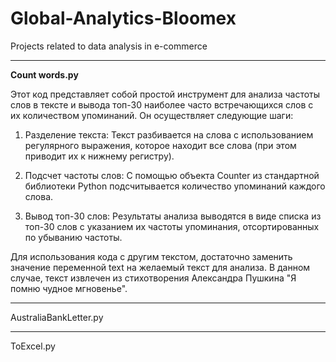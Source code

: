 # Global-Analytics-Bloomex
Projects related to data analysis in e-commerce
***
**Count words.py** 

Этот код представляет собой простой инструмент для анализа частоты слов в тексте и вывода топ-30 наиболее часто встречающихся слов с их количеством упоминаний. Он осуществляет следующие шаги:

1. Разделение текста: Текст разбивается на слова с использованием регулярного выражения, которое находит все слова (при этом приводит их к нижнему регистру).

2. Подсчет частоты слов: С помощью объекта Counter из стандартной библиотеки Python подсчитывается количество упоминаний каждого слова.

3. Вывод топ-30 слов: Результаты анализа выводятся в виде списка из топ-30 слов с указанием их частоты упоминания, отсортированных по убыванию частоты.

Для использования кода с другим текстом, достаточно заменить значение переменной text на желаемый текст для анализа. В данном случае, текст извлечен из стихотворения Александра Пушкина "Я помню чудное мгновенье".
***
AustraliaBankLetter.py

***
ToExcel.py